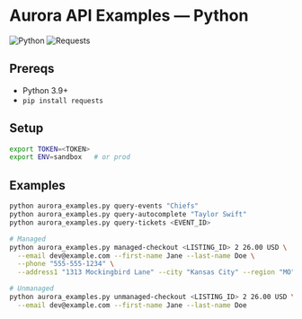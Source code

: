 # Aurora API Examples — Python

![Python](https://img.shields.io/badge/Python-3.9%2B-blue?logo=python) ![Requests](https://img.shields.io/badge/requests-2.28%2B-yellow)

## Prereqs
- Python 3.9+
- `pip install requests`

## Setup
```bash
export TOKEN=<TOKEN>
export ENV=sandbox   # or prod
```

## Examples

```bash
python aurora_examples.py query-events "Chiefs"
python aurora_examples.py query-autocomplete "Taylor Swift"
python aurora_examples.py query-tickets <EVENT_ID>

# Managed
python aurora_examples.py managed-checkout <LISTING_ID> 2 26.00 USD \
  --email dev@example.com --first-name Jane --last-name Doe \
  --phone "555-555-1234" \
  --address1 "1313 Mockingbird Lane" --city "Kansas City" --region "MO" --postal "64106" --country "US"

# Unmanaged
python aurora_examples.py unmanaged-checkout <LISTING_ID> 2 26.00 USD \
  --email dev@example.com --first-name Jane --last-name Doe
```